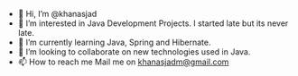 - 👋 Hi, I’m @khanasjad
- 👀 I’m interested in Java Development Projects. I started late but its never late.
- 🌱 I’m currently learning Java, Spring and Hibernate.
- 💞️ I’m looking to collaborate on new technologies used in Java.
- 📫 How to reach me Mail me on khanasjadm@gmail.com

<!---
khanasjad/khanasjad is a ✨ special ✨ repository because its `README.md` (this file) appears on your GitHub profile.
You can click the Preview link to take a look at your changes.
--->
